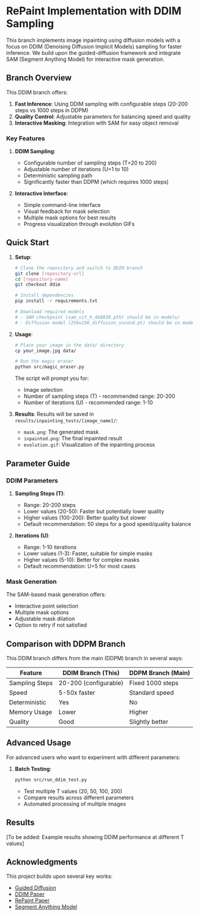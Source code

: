 # RePaint Implementation with DDIM Sampling

This branch implements image inpainting using diffusion models with a focus on DDIM (Denoising Diffusion Implicit Models) sampling for faster inference. We build upon the guided-diffusion framework and integrate SAM (Segment Anything Model) for interactive mask generation.

## Branch Overview

This DDIM branch offers:
1. **Fast Inference**: Using DDIM sampling with configurable steps (20-200 steps vs 1000 steps in DDPM)
2. **Quality Control**: Adjustable parameters for balancing speed and quality
3. **Interactive Masking**: Integration with SAM for easy object removal

### Key Features

1. **DDIM Sampling**:
   - Configurable number of sampling steps (T=20 to 200)
   - Adjustable number of iterations (U=1 to 10)
   - Deterministic sampling path
   - Significantly faster than DDPM (which requires 1000 steps)

2. **Interactive Interface**:
   - Simple command-line interface
   - Visual feedback for mask selection
   - Multiple mask options for best results
   - Progress visualization through evolution GIFs

## Quick Start

1. **Setup**:
   ```bash
   # Clone the repository and switch to DDIM branch
   git clone [repository-url]
   cd [repository-name]
   git checkout ddim

   # Install dependencies
   pip install -r requirements.txt

   # Download required models
   # - SAM checkpoint (sam_vit_h_4b8939.pth) should be in models/
   # - Diffusion model (256x256_diffusion_uncond.pt) should be in models/
   ```

2. **Usage**:
   ```bash
   # Place your image in the data/ directory
   cp your_image.jpg data/

   # Run the magic eraser
   python src/magic_eraser.py
   ```

   The script will prompt you for:
   - Image selection
   - Number of sampling steps (T) - recommended range: 20-200
   - Number of iterations (U) - recommended range: 1-10

3. **Results**:
   Results will be saved in `results/inpainting_tests/[image_name]/`:
   - `mask.png`: The generated mask
   - `inpainted.png`: The final inpainted result
   - `evolution.gif`: Visualization of the inpainting process

## Parameter Guide

### DDIM Parameters

1. **Sampling Steps (T)**:
   - Range: 20-200 steps
   - Lower values (20-50): Faster but potentially lower quality
   - Higher values (100-200): Better quality but slower
   - Default recommendation: 50 steps for a good speed/quality balance

2. **Iterations (U)**:
   - Range: 1-10 iterations
   - Lower values (1-3): Faster, suitable for simple masks
   - Higher values (5-10): Better for complex masks
   - Default recommendation: U=5 for most cases

### Mask Generation

The SAM-based mask generation offers:
- Interactive point selection
- Multiple mask options
- Adjustable mask dilation
- Option to retry if not satisfied

## Comparison with DDPM Branch

This DDIM branch differs from the main (DDPM) branch in several ways:

| Feature           | DDIM Branch (This)     | DDPM Branch (Main)     |
|------------------|------------------------|----------------------|
| Sampling Steps   | 20-200 (configurable) | Fixed 1000 steps    |
| Speed            | 5-50x faster          | Standard speed      |
| Deterministic    | Yes                   | No                  |
| Memory Usage     | Lower                 | Higher              |
| Quality         | Good                  | Slightly better     |

## Advanced Usage

For advanced users who want to experiment with different parameters:

1. **Batch Testing**:
   ```bash
   python src/run_ddim_test.py
   ```
   - Test multiple T values (20, 50, 100, 200)
   - Compare results across different parameters
   - Automated processing of multiple images

## Results

[To be added: Example results showing DDIM performance at different T values]

## Acknowledgments

This project builds upon several key works:
- [Guided Diffusion](https://github.com/openai/guided-diffusion)
- [DDIM Paper](https://arxiv.org/abs/2010.02502)
- [RePaint Paper](https://arxiv.org/abs/2201.09865)
- [Segment Anything Model](https://segment-anything.com/)